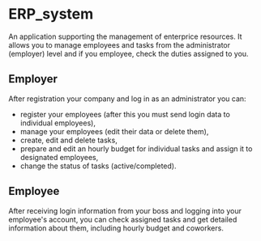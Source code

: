 # ERP_system
An application supporting the management of enterprice resources. It allows you to manage employees and tasks from the administrator (employer) level and if you employee, check the duties assigned to you.

## Employer
After registration your company and log in as an administrator you can:
* register your employees (after this you must send login data to individual employees),
* manage your employees (edit their data or delete them),
* create, edit and delete tasks,
* prepare and edit an hourly budget for individual tasks and assign it to designated employees,
* change the status of tasks (active/completed).

## Employee
After receiving login information from your boss and logging into your employee's account, you can check assigned tasks and get detailed information about them, including hourly budget and coworkers.
